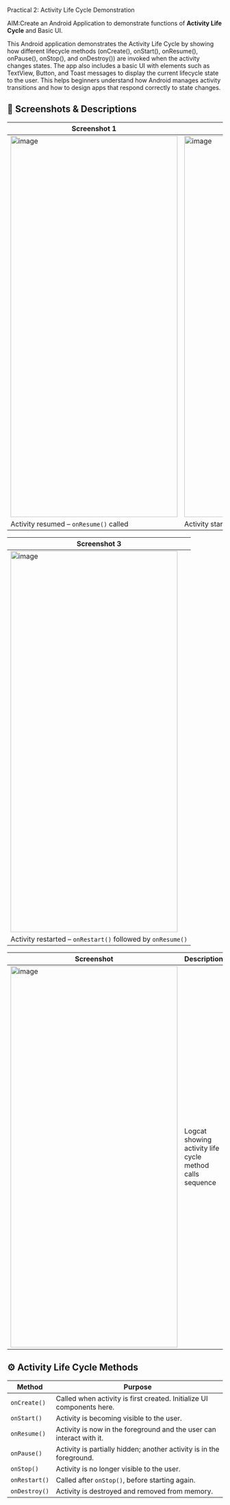 Practical 2: Activity Life Cycle Demonstration

AIM:Create an Android Application to demonstrate functions of **Activity Life Cycle** and Basic UI.

This Android application demonstrates the Activity Life Cycle by showing how different lifecycle methods (onCreate(), onStart(), onResume(), onPause(), onStop(), and onDestroy()) are invoked when the activity changes states. The app also includes a basic UI with elements such as TextView, Button, and Toast messages to display the current lifecycle state to the user. This helps beginners understand how Android manages activity transitions and how to design apps that respond correctly to state changes.

## 📱 Screenshots & Descriptions  

| Screenshot 1 | Screenshot 2 |
|--------------|--------------|
| <img width="390" height="888" alt="image" src="https://github.com/user-attachments/assets/904389f6-ae03-46da-8bfd-a7fa07742b87" /> | <img width="390" height="888" alt="image" src="https://github.com/user-attachments/assets/ee7ed3bf-4ff4-4160-866e-ded7582a378f" /> |
| Activity resumed – `onResume()` called | Activity started – `onStart()` called |

| Screenshot 3 |
|--------------|
| <img width="390" height="888" alt="image" src="https://github.com/user-attachments/assets/4fdff725-112a-433e-94bc-f93c96aef282" /> | 
| Activity restarted – `onRestart()` followed by `onResume()` | 

| Screenshot | Description |
|------------|-------------|
| <img width="390" height="888" alt="image" src="https://github.com/user-attachments/assets/efda2809-5c9f-4063-8953-64dd9e839e61" /> | Logcat showing activity life cycle method calls sequence |





## ⚙️ Activity Life Cycle Methods

| Method       | Purpose |
|--------------|---------|
| `onCreate()` | Called when activity is first created. Initialize UI components here. |
| `onStart()`  | Activity is becoming visible to the user. |
| `onResume()` | Activity is now in the foreground and the user can interact with it. |
| `onPause()`  | Activity is partially hidden; another activity is in the foreground. |
| `onStop()`   | Activity is no longer visible to the user. |
| `onRestart()`| Called after `onStop()`, before starting again. |
| `onDestroy()`| Activity is destroyed and removed from memory. |



